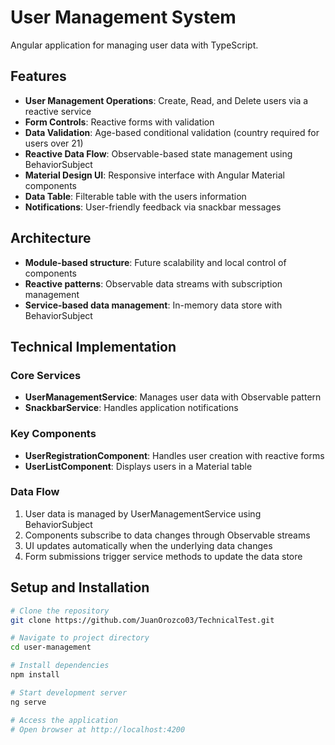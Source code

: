 # User Management System
Angular application for managing user data with TypeScript.

## Features
* **User Management Operations**: Create, Read, and Delete users via a reactive service
* **Form Controls**: Reactive forms with validation
* **Data Validation**: Age-based conditional validation (country required for users over 21)
* **Reactive Data Flow**: Observable-based state management using BehaviorSubject
* **Material Design UI**: Responsive interface with Angular Material components
* **Data Table**: Filterable table with the users information
* **Notifications**: User-friendly feedback via snackbar messages

## Architecture
* **Module-based structure**: Future scalability and local control of components
* **Reactive patterns**: Observable data streams with subscription management
* **Service-based data management**: In-memory data store with BehaviorSubject

## Technical Implementation

### Core Services
* **UserManagementService**: Manages user data with Observable pattern
* **SnackbarService**: Handles application notifications

### Key Components
* **UserRegistrationComponent**: Handles user creation with reactive forms
* **UserListComponent**: Displays users in a Material table

### Data Flow
1. User data is managed by UserManagementService using BehaviorSubject
2. Components subscribe to data changes through Observable streams
3. UI updates automatically when the underlying data changes
4. Form submissions trigger service methods to update the data store

## Setup and Installation
```bash
# Clone the repository
git clone https://github.com/JuanOrozco03/TechnicalTest.git

# Navigate to project directory
cd user-management

# Install dependencies
npm install

# Start development server
ng serve

# Access the application
# Open browser at http://localhost:4200
```
